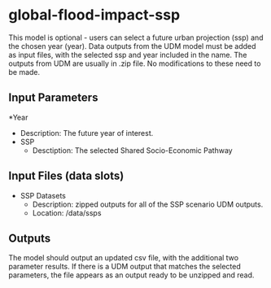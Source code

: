 # global-flood-impact-ssp
This model is optional - users can select a future urban projection (ssp) and the chosen year (year). 
Data outputs from the UDM model must be added as input files, with the selected ssp and year included in the name. 
The outputs from UDM are usually in .zip file. No modifications to these need to be made.


## Input Parameters
*Year
  * Description: The future year of interest.
* SSP
  * Desctiption: The selected Shared Socio-Economic Pathway
    
## Input Files (data slots)
* SSP Datasets
  * Description: zipped outputs for all of the SSP scenario UDM outputs.
  * Location: /data/ssps

## Outputs
The model should output an updated csv file, with the additional two parameter results.
If there is a UDM output that matches the selected parameters, the file appears as an output ready to be unzipped and read.
